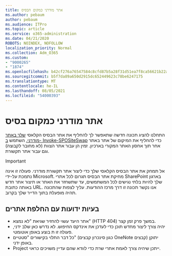 ```yaml
---
title: אתר מודרני כמקום הבסיס
ms.author: pebaum
author: pebaum
ms.audience: ITPro
ms.topic: article
ms.service: o365-administration
ms.date: 04/21/2020
ROBOTS: NOINDEX, NOFOLLOW
localization_priority: Normal
ms.collection: Adm_O365
ms.custom:
- "9000265"
- "1874"
ms.openlocfilehash: b42cf276a76547584c8cfd87b5a28f31d51ea7f8ca56621b22aeef01e4613ce6
ms.sourcegitcommit: b5f7da89a650d2915dc652449623c78be6247175
ms.translationtype: MT
ms.contentlocale: he-IL
ms.lasthandoff: 08/05/2021
ms.locfileid: "54000393"
---
```

# <a name="modern-site-as-root-site"></a>אתר מודרני כמקום בסיס

התחלנו להציג תכונה חדשה שתאפשר לך להחליף את אתר הבסיס הקלאסי [שלך באתר מודרני.](https://docs.microsoft.com/sharepoint/modern-root-site) השתמש [ב- Invoke-SPOSiteSwap](https://docs.microsoft.com/powershell/module/sharepoint-online/invoke-spositeswap?view=sharepoint-ps) כדי להחליף את המיקום של אתר באתר אחר תוך אחסון האתר המקורי בארכיון. זמין הן עבור אתר הצוות (לא מחובר לקבוצה) וגם עבור אתר תקשורת.

>[!Important]
> אל תמחק את אתר הבסיס הקלאסי שלך כדי ליצור אתר תקשורת מודרני. פעולה זו אינה נתמכת על-ידי Microsoft. מחיקת אתר הבסיס תגרום לכל אתרי SharePoint בארגון שלך להיות בלתי נגישים לכל המשתמשים, עד שתשחזר את האתר או תיצור אתר חדש באותה כתובת URL. אנו נקשר תכונה זו דרך מרכז ההודעות. עליך לצפות שהתכונה תהיה מופעלת בתוך הדייר שלך בקרוב.

## <a name="known-issues-with-swapping-sites"></a>בעיות ידועות עם החלפת אתרים
- אתר היעד עשוי להחזיר שגיאת "לא נמצא" (HTTP 404) במשך פרק זמן קצר.
- יהיה צורך ליצור מחדש תוכן כדי לעדכן את אינדקס החיפוש. לא נדרש כאן שלב ידני, פעולה זו ת בוצע באופן אוטומטי.
- כל דבר התלוי בקישורים "סטטיים" (כגון סינכרון קבצים OneNote קבצים) יתוקן באופן ידני.
- Project ייתכן שיהיה צורך לאמת אתרי שרת כדי לוודא שהם עדיין משויכים כראוי. 
